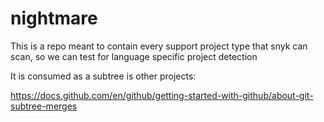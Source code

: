 # nightmare

This is a repo meant to contain every support project type that snyk can scan, so we can test for language specific project detection

It is consumed as a subtree is other projects:

https://docs.github.com/en/github/getting-started-with-github/about-git-subtree-merges

